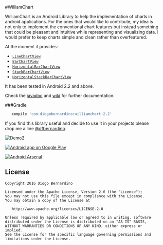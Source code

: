 #WilliamChart

WilliamChart is an Android Library to help the implementation of charts in android applications. For the ones that would like to contribute, my idea is not only to implement the conventional chart features but instead something that could be pleasant and intuitive while representing and visualizing data. I would prefer to keep charts simple and clean rather than overfeatured.

At the moment it provides:

* [``LineChartView``][2]
* [``BarChartView``][3]
* [``HorizontalBarChartView``][3]
* [``StackBarChartView``][4]
* [``HorizontalStackBarChartView``][4]

It has been tested in Android 2.2 and above.

Check the [javadoc][7] and [wiki][5] for further documentation.

###Gradle 
``` groovy
   compile 'com.diogobernardino:williamchart:2.2'
```

If you find this library useful and decide to use it in your projects please drop me a line [@dfbernardino][6].

![Demo2][1]

<a href="https://play.google.com/store/apps/details?id=com.db.williamchartdemo"><img alt="Android app on Google Play" src="https://developer.android.com/images/brand/en_app_rgb_wo_45.png" />
</a>

[![Android Arsenal](https://img.shields.io/badge/Android%20Arsenal-WilliamChart-lightgrey.svg?style=flat)](https://android-arsenal.com/details/1/769)


License
-------

    Copyright 2016 Diogo Bernardino

    Licensed under the Apache License, Version 2.0 (the "License");
    you may not use this file except in compliance with the License.
    You may obtain a copy of the License at

       http://www.apache.org/licenses/LICENSE-2.0

    Unless required by applicable law or agreed to in writing, software
    distributed under the License is distributed on an "AS IS" BASIS,
    WITHOUT WARRANTIES OR CONDITIONS OF ANY KIND, either express or implied.
    See the License for the specific language governing permissions and
    limitations under the License.



[1]: ./art/demo2.gif
[2]: https://github.com/diogobernardino/WilliamChart/wiki/%283%29-Line-Chart
[3]: https://github.com/diogobernardino/WilliamChart/wiki/%284%29-Bar-Chart
[4]: https://github.com/diogobernardino/WilliamChart/wiki/%285%29-Stacked-Chart
[5]: https://github.com/diogobernardino/WilliamChart/wiki
[6]: https://twitter.com/dfbernardino
[7]: http://diogobernardino.github.io/WilliamChart/javadoc/
